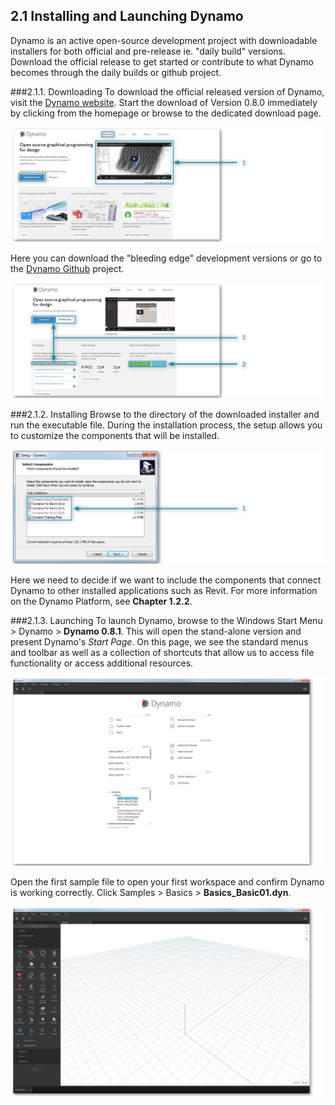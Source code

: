 ## 2.1 Installing and Launching Dynamo

Dynamo is an active open-source development project with downloadable installers for both official and pre-release ie. "daily build" versions. Download the official release to get started or contribute to what Dynamo becomes through the daily builds or github project.

###2.1.1. Downloading
To download the official released version of Dynamo, visit the [Dynamo website](http://dynamobim.com/). Start the download of Version 0.8.0 immediately by clicking from the homepage or browse to the dedicated download page. 

![NEEDS UPDATE - website homepage](images/01_a.png)

Here you can download the "bleeding edge" development versions or go to the [Dynamo Github](https://github.com/DynamoDS/Dynamo) project.

![website downloads page](images/01_b.png)

###2.1.2. Installing
Browse to the directory of the downloaded installer and run the executable file. During the installation process, the setup allows you to customize the components that will be installed. 

![setup window](images/01_c.png)

Here we need to decide if we want to include the components that connect Dynamo to other installed applications such as Revit. For more information on the Dynamo Platform, see **Chapter 1.2.2**.

###2.1.3. Launching
To launch Dynamo, browse to the Windows Start Menu > Dynamo > **Dynamo 0.8.1**. This will open the stand-alone version and present Dynamo's *Start Page*. On this page, we see the standard menus and toolbar as well as a collection of shortcuts that allow us to access file functionality or access additional resources. 

![NEEDS UPDATE - labels Dynamo start page](images/01_d.png)

Open the first sample file to open your first workspace and confirm Dynamo is working correctly. Click Samples > Basics > **Basics_Basic01.dyn**. 

![NEEDS UPDATE](images/01_e.png)
